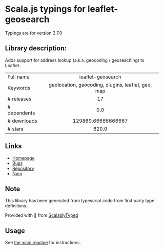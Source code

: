 
# Scala.js typings for leaflet-geosearch

Typings are for version 3.7.0

## Library description:
Adds support for address lookup (a.k.a. geocoding / geoseaching) to Leaflet.

|                    |                 |
| ------------------ | :-------------: |
| Full name          | leaflet-geosearch |
| Keywords           | geolocation, geocoding, plugins, leaflet, geo, map |
| # releases         | 17 |
| # dependents       | 0.0 |
| # downloads        | 129869.66666666667 |
| # stars            | 820.0 |

## Links
- [Homepage](https://github.com/smeijer/leaflet-geosearch#readme)
- [Bugs](https://github.com/smeijer/leaflet-geosearch/issues)
- [Repository](https://github.com/smeijer/leaflet-geosearch)
- [Npm](https://www.npmjs.com/package/leaflet-geosearch)
    


## Note
This library has been generated from typescript code from first party type definitions.

Provided with :purple_heart: from [ScalablyTyped](https://github.com/oyvindberg/ScalablyTyped)

## Usage
See [the main readme](../../readme.md) for instructions.


